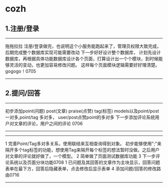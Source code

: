 # cozh
## 1.注册/登录
***
 拖拖拉拉 注册/登录做完，也说明这个小服务能跑起来了，管理员权限大致完成，后期完成整个数据库实现可能需要改动
 下一步好好设计整个数据库，
 计划先设计数据库，再根据具体功能数据库设计各个页面，打算设计出一个个模块，到时候能够灵活的变动，也更加容易修改问题。
 这样每个页面模块逻辑需要好好理清楚。gogogo！0705
***
## 2.提问/回答
***
初步添加point(问题) post(文章) praise(点赞) tag(标签) models以及point/post一对多,point/tag 多对多，
user/post点赞point的多对多
下一步添加评论系统用户对文章的评论，用户之间的评论
0706
***
***
1 完善Point/Tag多对多关系，使用联结来互相查询得到对象。 初步能够使用";"来隔开多个tag标签的功能，想使用Tag来隔开每个标签的想法暂时没做。之后用户对文章的评论就好做了，一个模型。
2 简单做了页面测试数据库功能
3 下一步评论系统以及页面分块功能0708
    1 已问题及其回答的文章作为主块显示，回答问题表单在最下方，回答后隐藏表单，点击修改后显示表单
4 添加问题/回答的修改路由0716
***
